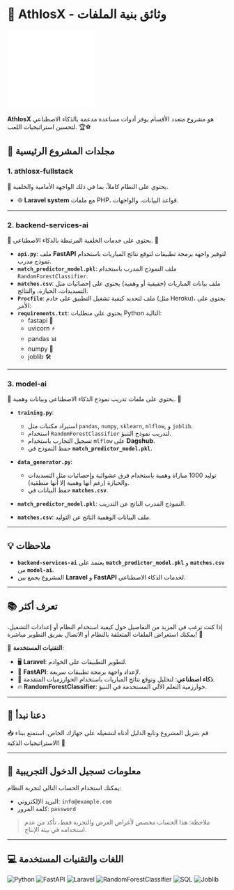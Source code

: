 # 🌟 AthlosX - وثائق بنية الملفات

![Logo](athlosx-fullstack/public/admin/assets/images/logo1.png)

**AthlosX** هو مشروع متعدد الأقسام يوفر أدوات مساعدة مدعمة بالذكاء الاصطناعي لتحسين استراتيجيات اللعب. 🏆⚽

## 📂 مجلدات المشروع الرئيسية

### 1. **athlosx-fullstack**  
📁 يحتوي على النظام كاملاً، بما في ذلك الواجهة الأمامية والخلفية.

- 🌐 **Laravel system** مع ملفات PHP، قواعد البيانات، والواجهات.

---

### 2. **backend-services-ai**  
📁 يحتوي على خدمات الخلفية المرتبطة بالذكاء الاصطناعي. 🤖

- **`api.py`**: ملف **FastAPI** لتوفير واجهة برمجة تطبيقات لتوقع نتائج المباريات باستخدام نموذج مدرب.
- **`match_predictor_model.pkl`**: ملف النموذج المدرب باستخدام `RandomForestClassifier`.
- **`matches.csv`**: ملف بيانات المباريات (حقيقية أو وهمية) يحتوي على إحصائيات مثل التسديدات، الحيازة، والنتائج.
- **`Procfile`**: ملف لتحديد كيفية تشغيل التطبيق على خادم (مثل Heroku)، يحتوي على الأمر:
- **`requirements.txt`**: يحتوي على متطلبات Python التالية:
    - fastapi 🚀
    - uvicorn ⚡
    - pandas 📊
    - numpy 🔢
    - joblib 🛠

---

### 3. **model-ai**  
📁 يحتوي على ملفات تدريب نموذج الذكاء الاصطناعي وبيانات وهمية. 🧠

- **`training.py`**: 
    - استيراد مكتبات مثل `pandas`, `numpy`, `sklearn`, `mlflow`, و `joblib`.
    - استخدام `RandomForestClassifier` لتدريب نموذج التنبؤ.
    - تسجيل التجارب باستخدام `mlflow` على **Dagshub**.
    - حفظ النموذج في **`match_predictor_model.pkl`**.

- **`data_generator.py`**:  
    - توليد 1000 مباراة وهمية باستخدام فرق عشوائية وإحصائيات مثل التسديدات والحيازة (رغم أنها وهمية إلا أنها منطقية).
    - حفظ البيانات في **`matches.csv`**.

- **`match_predictor_model.pkl`**: النموذج المدرب الناتج عن التدريب.

- **`matches.csv`**: ملف البيانات الوهمية الناتج عن التوليد.

---

## 💡 ملاحظات

- **`backend-services-ai`** يعتمد على **`match_predictor_model.pkl`** و **`matches.csv`** من **`model-ai`**.
- المشروع يجمع بين **Laravel** و **FastAPI** لخدمات الذكاء الاصطناعي.

---

## 📚 تعرف أكثر

إذا كنت ترغب في المزيد من التفاصيل حول كيفية استخدام النظام أو إعدادات التشغيل، يمكنك استعراض الملفات المتعلقة بالنظام أو الاتصال بفريق التطوير مباشرة! 💬

📌 **التقنيات المستخدمة**:
- 🖥 **Laravel**: لتطوير التطبيقات على الخوادم.
- 🤖 **FastAPI**: لإعداد واجهة برمجة تطبيقات سريعة.
- 🧠 **ذكاء اصطناعي**: لتحليل وتوقع نتائج المباريات باستخدام الخوارزميات المتقدمة.
- 🔥 **RandomForestClassifier**: خوارزمية التعلم الآلي المستخدمة في التنبؤ.

---

## 🚀 دعنا نبدأ

📥 قم بتنزيل المشروع وتابع الدليل أدناه لتشغيله على جهازك الخاص. استمتع ببناء الاستراتيجيات الذكية! 🌟

---
## 🔐 معلومات تسجيل الدخول التجريبية

يمكنك استخدام الحساب التالي لتجربة النظام:

- البريد الإلكتروني: `info@example.com`  
- كلمة المرور: `password`

> ملاحظة: هذا الحساب مخصص لأغراض العرض والتجربة فقط، تأكد من عدم استخدامه في بيئة الإنتاج.
---

## 💻 اللغات والتقنيات المستخدمة

![Python](https://img.shields.io/badge/Python-3776AB?style=for-the-badge&logo=python&logoColor=white)
![FastAPI](https://img.shields.io/badge/FastAPI-009688?style=for-the-badge&logo=fastapi&logoColor=white)
![Laravel](https://img.shields.io/badge/Laravel-EF4135?style=for-the-badge&logo=laravel&logoColor=white)
![RandomForestClassifier](https://img.shields.io/badge/RandomForest-228B22?style=for-the-badge&logo=python&logoColor=white)
![SQL](https://img.shields.io/badge/SQL-003B57?style=for-the-badge&logo=sql&logoColor=white)
![Joblib](https://img.shields.io/badge/Joblib-1E6DB2?style=for-the-badge&logo=python&logoColor=white)
